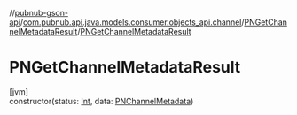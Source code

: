//[pubnub-gson-api](../../../index.md)/[com.pubnub.api.java.models.consumer.objects_api.channel](../index.md)/[PNGetChannelMetadataResult](index.md)/[PNGetChannelMetadataResult](-p-n-get-channel-metadata-result.md)

# PNGetChannelMetadataResult

[jvm]\
constructor(status: [Int](https://kotlinlang.org/api/latest/jvm/stdlib/kotlin-stdlib/kotlin/-int/index.html), data: [PNChannelMetadata](../-p-n-channel-metadata/index.md))
